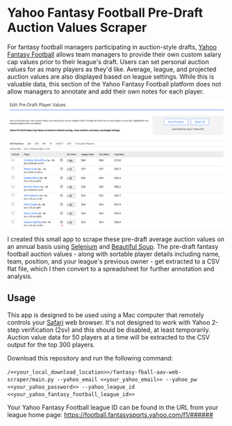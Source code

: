 # Yahoo Fantasy Football Pre-Draft Auction Values Scraper

For fantasy football managers participating in auction-style drafts, [Yahoo Fantasy Football](https://football.fantasysports.yahoo.com) allows team managers to provide their own custom salary cap values prior to their league's draft. Users can set personal auction values for as many players as they'd like. Average, league, and projected auction values are also displayed based on league settings. While this is valuable data, this section of the Yahoo Fantasy Football platform does not allow managers to annotate and add their own notes for each player. 

![Yahoo Fantasy Football Pre-Draft Auction Costs](/_img/yahoo_pre_draft_auction_values.png)

I created this small app to scrape these pre-draft average auction values on an annual basis using [Selenium](https://github.com/SeleniumHQ/selenium) and [Beautiful Soup](https://www.crummy.com/software/BeautifulSoup). The pre-draft fantasy football auction values - along with sortable player details including name, team, position, and your league's previous owner - get extracted to a CSV flat file, which I then convert to a spreadsheet for further annotation and analysis.

## Usage

This app is designed to be used using a Mac computer that remotely controls your [Safari](https://www.apple.com/safari/) web browser. It's not designed to work with Yahoo 2-step verification (2sv) and this should be disabled, at least temporarily. Auction value data for 50 players at a time will be extracted to the CSV output for the top 300 players.

Download this repository and run the following command:

`/<<your_local_download_location>>/fantasy-fball-aav-web-scraper/main.py --yahoo_email <<your_yahoo_email>> --yahoo_pw <<your_yahoo_password>> --yahoo_league_id <<your_yahoo_fantasy_football_league_id>>`

Your Yahoo Fantasy Football league ID can be found in the URL from your league home page: https://football.fantasysports.yahoo.com/f1/######